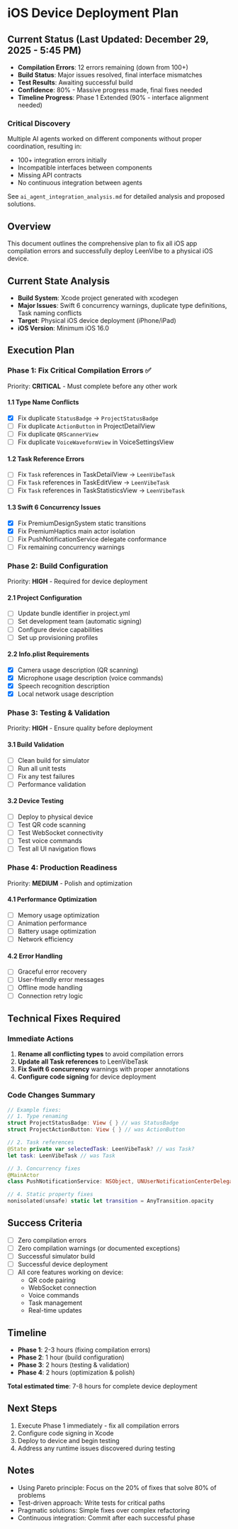 # iOS Device Deployment Plan

## Current Status (Last Updated: December 29, 2025 - 5:45 PM)
- **Compilation Errors**: 12 errors remaining (down from 100+)
- **Build Status**: Major issues resolved, final interface mismatches
- **Test Results**: Awaiting successful build
- **Confidence**: 80% - Massive progress made, final fixes needed
- **Timeline Progress**: Phase 1 Extended (90% - interface alignment needed)

### Critical Discovery
Multiple AI agents worked on different components without proper coordination, resulting in:
- 100+ integration errors initially
- Incompatible interfaces between components
- Missing API contracts
- No continuous integration between agents

See `ai_agent_integration_analysis.md` for detailed analysis and proposed solutions.

## Overview
This document outlines the comprehensive plan to fix all iOS app compilation errors and successfully deploy LeenVibe to a physical iOS device.

## Current State Analysis
- **Build System**: Xcode project generated with xcodegen
- **Major Issues**: Swift 6 concurrency warnings, duplicate type definitions, Task naming conflicts
- **Target**: Physical iOS device deployment (iPhone/iPad)
- **iOS Version**: Minimum iOS 16.0

## Execution Plan

### Phase 1: Fix Critical Compilation Errors ✅
Priority: **CRITICAL** - Must complete before any other work

#### 1.1 Type Name Conflicts
- [x] Fix duplicate `StatusBadge` → `ProjectStatusBadge`
- [ ] Fix duplicate `ActionButton` in ProjectDetailView
- [ ] Fix duplicate `QRScannerView`
- [ ] Fix duplicate `VoiceWaveformView` in VoiceSettingsView

#### 1.2 Task Reference Errors
- [ ] Fix `Task` references in TaskDetailView → `LeenVibeTask`
- [ ] Fix `Task` references in TaskEditView → `LeenVibeTask`
- [ ] Fix `Task` references in TaskStatisticsView → `LeenVibeTask`

#### 1.3 Swift 6 Concurrency Issues
- [x] Fix PremiumDesignSystem static transitions
- [x] Fix PremiumHaptics main actor isolation
- [ ] Fix PushNotificationService delegate conformance
- [ ] Fix remaining concurrency warnings

### Phase 2: Build Configuration
Priority: **HIGH** - Required for device deployment

#### 2.1 Project Configuration
- [ ] Update bundle identifier in project.yml
- [ ] Set development team (automatic signing)
- [ ] Configure device capabilities
- [ ] Set up provisioning profiles

#### 2.2 Info.plist Requirements
- [x] Camera usage description (QR scanning)
- [x] Microphone usage description (voice commands)
- [x] Speech recognition description
- [x] Local network usage description

### Phase 3: Testing & Validation
Priority: **HIGH** - Ensure quality before deployment

#### 3.1 Build Validation
- [ ] Clean build for simulator
- [ ] Run all unit tests
- [ ] Fix any test failures
- [ ] Performance validation

#### 3.2 Device Testing
- [ ] Deploy to physical device
- [ ] Test QR code scanning
- [ ] Test WebSocket connectivity
- [ ] Test voice commands
- [ ] Test all UI navigation flows

### Phase 4: Production Readiness
Priority: **MEDIUM** - Polish and optimization

#### 4.1 Performance Optimization
- [ ] Memory usage optimization
- [ ] Animation performance
- [ ] Battery usage optimization
- [ ] Network efficiency

#### 4.2 Error Handling
- [ ] Graceful error recovery
- [ ] User-friendly error messages
- [ ] Offline mode handling
- [ ] Connection retry logic

## Technical Fixes Required

### Immediate Actions
1. **Rename all conflicting types** to avoid compilation errors
2. **Update all Task references** to LeenVibeTask
3. **Fix Swift 6 concurrency** warnings with proper annotations
4. **Configure code signing** for device deployment

### Code Changes Summary
```swift
// Example fixes:
// 1. Type renaming
struct ProjectStatusBadge: View { } // was StatusBadge
struct ProjectActionButton: View { } // was ActionButton

// 2. Task references
@State private var selectedTask: LeenVibeTask? // was Task?
let task: LeenVibeTask // was Task

// 3. Concurrency fixes
@MainActor
class PushNotificationService: NSObject, UNUserNotificationCenterDelegate { }

// 4. Static property fixes
nonisolated(unsafe) static let transition = AnyTransition.opacity
```

## Success Criteria
- [ ] Zero compilation errors
- [ ] Zero compilation warnings (or documented exceptions)
- [ ] Successful simulator build
- [ ] Successful device deployment
- [ ] All core features working on device:
  - QR code pairing
  - WebSocket connection
  - Voice commands
  - Task management
  - Real-time updates

## Timeline
- **Phase 1**: 2-3 hours (fixing compilation errors)
- **Phase 2**: 1 hour (build configuration)
- **Phase 3**: 2 hours (testing & validation)
- **Phase 4**: 2 hours (optimization & polish)

**Total estimated time**: 7-8 hours for complete device deployment

## Next Steps
1. Execute Phase 1 immediately - fix all compilation errors
2. Configure code signing in Xcode
3. Deploy to device and begin testing
4. Address any runtime issues discovered during testing

## Notes
- Using Pareto principle: Focus on the 20% of fixes that solve 80% of problems
- Test-driven approach: Write tests for critical paths
- Pragmatic solutions: Simple fixes over complex refactoring
- Continuous integration: Commit after each successful phase